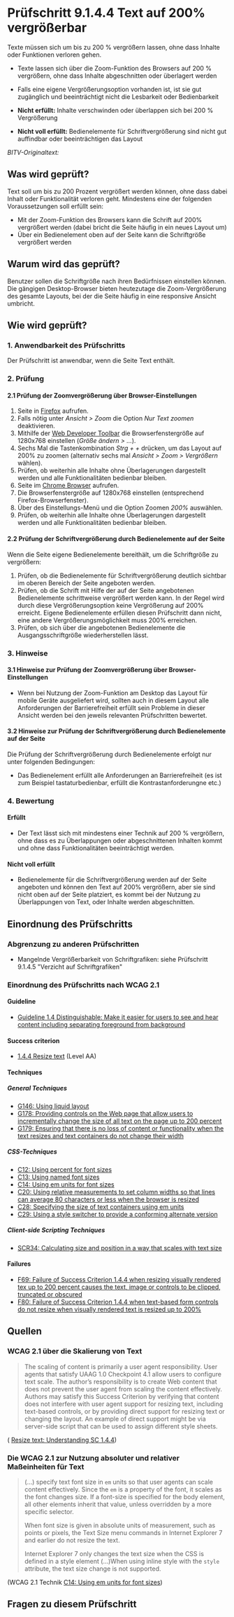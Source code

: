 # Prüfschritt 9.1.4.4 Text auf 200% vergrößerbar

Texte müssen sich um bis zu 200 % vergrößern lassen, ohne dass Inhalte oder Funktionen verloren gehen.

-   Texte lassen sich über die Zoom-Funktion des Browsers auf 200 % vergrößern, ohne dass Inhalte abgeschnitten oder überlagert werden
-   Falls eine eigene Vergrößerungsoption vorhanden ist, ist sie gut zugänglich und beeinträchtigt nicht die Lesbarkeit oder Bedienbarkeit

-   **Nicht erfüllt:** Inhalte verschwinden oder überlappen sich bei 200 % Vergrößerung
-   **Nicht voll erfüllt:** Bedienelemente für Schriftvergrößerung sind nicht gut auffindbar oder beeinträchtigen das Layout

_BITV-Originaltext:_

## Was wird geprüft?

Text soll um bis zu 200 Prozent vergrößert werden können, ohne dass dabei Inhalt oder Funktionalität verloren geht. Mindestens eine der folgenden Voraussetzungen soll erfüllt sein:

-   Mit der Zoom-Funktion des Browsers kann die Schrift auf 200% vergrößert werden (dabei bricht die Seite häufig in ein neues Layout um)
-   Über ein Bedienelement oben auf der Seite kann die Schriftgröße vergrößert werden

## Warum wird das geprüft?

Benutzer sollen die Schriftgröße nach ihren Bedürfnissen einstellen können. Die gängigen Desktop-Browser bieten heutezutage die Zoom-Vergrößerung des gesamte Layouts, bei der die Seite häufig in eine responsive Ansicht umbricht.

## Wie wird geprüft?

### 1\. Anwendbarkeit des Prüfschritts

Der Prüfschritt ist anwendbar, wenn die Seite Text enthält.

### 2\. Prüfung

#### 2.1 Prüfung der Zoomvergrößerung über Browser-Einstellungen

1.  Seite in [Firefox](https://www.bitvtest.de/bitv_test/das_testverfahren_im_detail/werkzeugliste.html#firefox) aufrufen.
2.  Falls nötig unter _Ansicht > Zoom_ die Option _Nur Text zoomen_ deaktivieren.
3.  Mithilfe der [Web Developer Toolbar](https://www.bitvtest.de/bitv_test/das_testverfahren_im_detail/werkzeugliste.html#webdeveloper) die Browserfenstergröße auf 1280x768 einstellen (_Größe ändern > …​_).
4.  Sechs Mal die Tastenkombination _Strg + +_ drücken, um das Layout auf 200% zu zoomen (alternativ sechs mal _Ansicht > Zoom > Vergrößern_ wählen).
5.  Prüfen, ob weiterhin alle Inhalte ohne Überlagerungen dargestellt werden und alle Funktionalitäten bedienbar bleiben.
6.  Seite im [Chrome Browser](https://www.bitvtest.de/bitv_test/das_testverfahren_im_detail/werkzeugliste.html#chrome) aufrufen.
7.  Die Browserfenstergröße auf 1280x768 einstellen (entsprechend Firefox-Browserfenster).
8.  Über des Einstellungs-Menü und die Option Zoomen _200%_ auswählen.
9.  Prüfen, ob weiterhin alle Inhalte ohne Überlagerungen dargestellt werden und alle Funktionalitäten bedienbar bleiben.

#### 2.2 Prüfung der Schriftvergrößerung durch Bedienelemente auf der Seite

Wenn die Seite eigene Bedienelemente bereithält, um die Schriftgröße zu vergrößern:

1.  Prüfen, ob die Bedienelemente für Schriftvergrößerung deutlich sichtbar im oberen Bereich der Seite angeboten werden.
2.  Prüfen, ob die Schrift mit Hilfe der auf der Seite angebotenen Bedienelemente schrittweise vergrößert werden kann. In der Regel wird durch diese Vergrößerungsoption keine Vergrößerung auf 200% erreicht. Eigene Bedienelemente erfüllen diesen Prüfschritt dann nicht, eine andere Vergrößerungsmöglichkeit muss 200% erreichen.
3.  Prüfen, ob sich über die angebotenen Bedienelemente die Ausgangsschriftgröße wiederherstellen lässt.

### 3\. Hinweise

#### 3.1 Hinweise zur Prüfung der Zoomvergrößerung über Browser-Einstellungen

-   Wenn bei Nutzung der Zoom-Funktion am Desktop das Layout für mobile Geräte ausgeliefert wird, sollten auch in diesem Layout alle Anforderungen der Barrierefreiheit erfüllt sein Probleme in dieser Ansicht werden bei den jeweils relevanten Prüfschritten bewertet.

#### 3.2 Hinweise zur Prüfung der Schriftvergrößerung durch Bedienelemente auf der Seite

Die Prüfung der Schriftvergrößerung durch Bedienelemente erfolgt nur unter folgenden Bedingungen:

-   Das Bedienelement erfüllt alle Anforderungen an Barrierefreiheit (es ist zum Beispiel tastaturbedienbar, erfüllt die Kontrastanforderungne etc.)

### 4\. Bewertung

#### Erfüllt

-   Der Text lässt sich mit mindestens einer Technik auf 200 % vergrößern, ohne dass es zu Überlappungen oder abgeschnittenen Inhalten kommt und ohne dass Funktionalitäten beeinträchtigt werden.

#### Nicht voll erfüllt

-   Bedienelemente für die Schriftvergrößerung werden auf der Seite angeboten und können den Text auf 200% vergrößern, aber sie sind nicht oben auf der Seite platziert, es kommt bei der Nutzung zu Überlappungen von Text, oder Inhalte werden abgeschnitten.

## Einordnung des Prüfschritts

### Abgrenzung zu anderen Prüfschritten

-   Mangelnde Vergrößerbarkeit von Schriftgrafiken: siehe Prüfschritt 9.1.4.5 "Verzicht auf Schriftgrafiken"

### Einordnung des Prüfschritts nach WCAG 2.1

#### Guideline

-   [Guideline 1.4 Distinguishable: Make it easier for users to see and hear content including separating foreground from background](https://www.w3.org/TR/WCAG21/#distinguishable)

#### Success criterion

-   [1.4.4 Resize text](https://www.w3.org/TR/WCAG21/#resize-text) (Level AA)

#### Techniques

##### General Techniques

-   [G146: Using liquid layout](https://www.w3.org/WAI/WCAG21/Techniques/general/G146.html)
-   [G178: Providing controls on the Web page that allow users to incrementally change the size of all text on the page up to 200 percent](https://www.w3.org/WAI/WCAG21/Techniques/general/G178.html)
-   [G179: Ensuring that there is no loss of content or functionality when the text resizes and text containers do not change their width](https://www.w3.org/WAI/WCAG21/Techniques/general/G179.html)

##### CSS-Techniques

-   [C12: Using percent for font sizes](https://www.w3.org/WAI/WCAG21/Techniques/css/C12.html)
-   [C13: Using named font sizes](https://www.w3.org/WAI/WCAG21/Techniques/css/C13.html)
-   [C14: Using em units for font sizes](https://www.w3.org/WAI/WCAG21/Techniques/css/C14.html)
-   [C20: Using relative measurements to set column widths so that lines can average 80 characters or less when the browser is resized](https://www.w3.org/WAI/WCAG21/Techniques/css/C20.html)
-   [C28: Specifying the size of text containers using em units](https://www.w3.org/WAI/WCAG21/Techniques/css/C28.html)
-   [C29: Using a style switcher to provide a conforming alternate version](https://www.w3.org/WAI/WCAG21/Techniques/css/C29.html)

##### Client-side Scripting Techniques

-   [SCR34: Calculating size and position in a way that scales with text size](https://www.w3.org/WAI/WCAG21/Techniques/client-side-script/SCR34.html)

#### Failures

-   [F69: Failure of Success Criterion 1.4.4 when resizing visually rendered tex up to 200 percent causes the text, image or controls to be clipped, truncated or obscured](https://www.w3.org/WAI/WCAG21/Techniques/failures/F69.html)
-   [F80: Failure of Success Criterion 1.4.4 when text-based form controls do not resize when visually rendered text is resized up to 200%](https://www.w3.org/WAI/WCAG21/Techniques/failures/F80.html)

## Quellen

### WCAG 2.1 über die Skalierung von Text

> The scaling of content is primarily a user agent responsibility. User agents that satisfy UAAG 1.0 Checkpoint 4.1 allow users to configure text scale. The author’s responsibility is to create Web content that does not prevent the user agent from scaling the content effectively. Authors may satisfy this Success Criterion by verifying that content does not interfere with user agent support for resizing text, including text-based controls, or by providing direct support for resizing text or changing the layout. An example of direct support might be via server-side script that can be used to assign different style sheets.

( [Resize text: Understanding SC 1.4.4](https://www.w3.org/WAI/WCAG21/Understanding/resize-text.html))

### Die WCAG 2.1 zur Nutzung absoluter und relativer Maßeinheiten für Text

> (…​) specify text font size in `em` units so that user agents can scale content effectively. Since the `em` is a property of the font, it scales as the font changes size. If a font-size is specified for the body element, all other elements inherit that value, unless overridden by a more specific selector.
>
> When font size is given in absolute units of measurement, such as points or pixels, the Text Size menu commands in Internet Explorer 7 and earlier do not resize the text.
>
> Internet Explorer 7 only changes the text size when the CSS is defined in a style element (…​)When using inline style with the `style` attribute, the text size change is not supported.

(WCAG 2.1 Technik [C14: Using em units for font sizes](https://www.w3.org/WAI/WCAG21/Techniques/css/C14.html))

## Fragen zu diesem Prüfschritt
